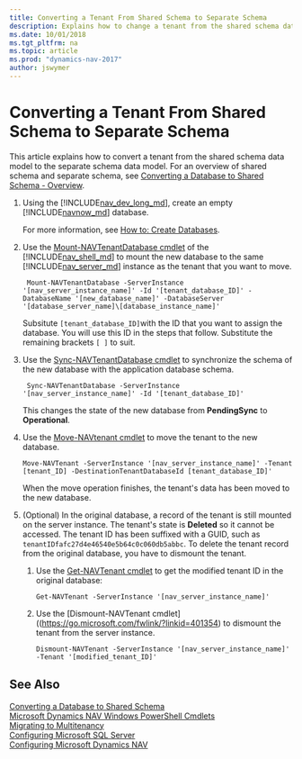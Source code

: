```yaml
---
title: Converting a Tenant From Shared Schema to Separate Schema
description: Explains how to change a tenant from the shared schema data model to the separate schema data model.
ms.date: 10/01/2018
ms.tgt_pltfrm: na
ms.topic: article
ms.prod: "dynamics-nav-2017"
author: jswymer
---
```

# Converting a Tenant From Shared Schema to Separate Schema
This article explains how to convert a tenant from the shared schema data model to the separate schema data model. For an overview of shared schema and separate schema, see [Converting a Database to Shared Schema - Overview](convert-database-to-shared-schema.md#SchemaOverview).

1. Using the [!INCLUDE[nav_dev_long_md](includes/nav_dev_long_md.md)], create an empty [!INCLUDE[navnow_md](includes/navnow_md.md)] database.

    For more information, see [How to: Create Databases](How-to--Create-Databases.md).

2. Use the [Mount-NAVTenantDatabase cmdlet](https://go.microsoft.com/fwlink/?linkid=838753) of the [!INCLUDE[nav_shell_md](includes/nav_shell_md.md)] to mount the new database to the same [!INCLUDE[nav_server_md](includes/nav_server_md.md)] instance as the tenant that you want to move.

    ```
     Mount-NAVTenantDatabase -ServerInstance '[nav_server_instance_name]' -Id '[tenant_database_ID]' -DatabaseName '[new_database_name]' -DatabaseServer '[database_server_name]\[database_instance_name]'
    ```
    Subsitute `[tenant_database_ID]`with the ID that you want to assign the database. You will use this ID in the steps that follow. Substitute the remaining brackets `[ ]` to suit. 

3. Use the [Sync-NAVTenantDatabase cmdlet](https://go.microsoft.com/fwlink/?linkid=839293) to synchronize the schema of the new database with the application database schema.

    ```
     Sync-NAVTenantDatabase -ServerInstance '[nav_server_instance_name]' -Id '[tenant_database_ID]'
    ```
    This changes the state of the new database from **PendingSync** to **Operational**.

4. Use the [Move-NAVtenant cmdlet](https://go.microsoft.com/fwlink/?linkid=845140) to move the tenant to the new database.

    ```
    Move-NAVTenant -ServerInstance '[nav_server_instance_name]' -Tenant [tenant_ID] -DestinationTenantDatabaseId [tenant_database_ID]'
    ```

    When the move operation finishes, the tenant's data has been moved to the new database.

5. (Optional) In the original database, a record of the tenant is still mounted on the server instance. The tenant's state is **Deleted** so it cannot be accessed. The tenant ID has been suffixed with a GUID, such as `tenantIDfafc27d4e46540e5b64c0c060db5abbc`. To delete the tenant record from the original database, you have to dismount the tenant.

    1.  Use the [Get-NAVTenant cmdlet](https://go.microsoft.com/fwlink/?linkid=401366) to get the modified tenant ID in the original database:

        ```
        Get-NAVTenant -ServerInstance '[nav_server_instance_name]' 
        ```
    
    2.  Use the [Dismount-NAVTenant cmdlet]((https://go.microsoft.com/fwlink/?linkid=401354) to dismount the tenant from the server instance.

        ```
        Dismount-NAVTenant -ServerInstance '[nav_server_instance_name]' -Tenant '[modified_tenant_ID]'
        ```

## See Also  
[Converting a Database to Shared Schema](convert-database-to-shared-schema.md)  
[Microsoft Dynamics NAV Windows PowerShell Cmdlets](Microsoft-Dynamics-NAV-Windows-PowerShell-Cmdlets.md)   
[Migrating to Multitenancy](Migrating-to-Multitenancy.md)  
[Configuring Microsoft SQL Server](Configuring-Microsoft-SQL-Server.md)   
[Configuring Microsoft Dynamics NAV](Configuring-Microsoft-Dynamics-NAV.md)  
